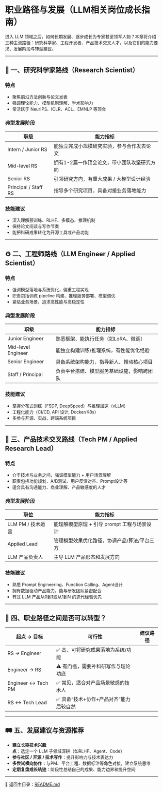 # 职业路径与发展（LLM相关岗位成长指南）

进入 LLM 领域之后，如何长期发展、逐步成长为专家甚至领军人物？本章将介绍三种主流路径：研究科学家、工程开发者、产品技术交叉人才，以及它们的能力要求、发展阶段与转型建议。

---

## 🧪 一、研究科学家路线（Research Scientist）

### 特点

- 聚焦前沿方法创新与论文发表
- 强调理论能力、模型机制理解、学术影响力
- 常活跃于 NeurIPS、ICLR、ACL、EMNLP 等顶会

### 典型发展阶段

| 职级 | 能力指标 |
|------|----------|
| Intern / Junior RS | 能独立完成小规模研究实验，参与合作发表论文 |
| Mid-level RS | 拥有1-2篇一作顶会论文，带小团队攻坚研究方向 |
| Senior RS | 引领研究方向，有重大成果 / 大模型设计经验 |
| Principal / Staff RS | 指导多个研究项目，具备对接业务落地能力 |

### 技能建议

- 深入理解预训练、RLHF、多模态、推理机制
- 保持论文阅读与写作节奏
- 能把科研成果转化为开源工具或产品功能

---

## ⚙️ 二、工程师路线（LLM Engineer / Applied Scientist）

### 特点

- 强调模型落地与系统优化，偏重工程实现
- 职责包括训练 pipeline 构建、推理服务部署、模型调优
- 紧贴业务场景，追求高性能与高稳定性

### 典型发展阶段

| 职级 | 能力指标 |
|------|----------|
| Junior Engineer | 熟悉框架、能执行任务（如LoRA、微调） |
| Mid-level Engineer | 能独立构建训练/推理系统，有性能优化经验 |
| Senior Engineer | 具备系统架构能力，指导新人、推动核心项目 |
| Staff / Principal | 负责平台搭建、模型服务基础设施，影响跨团队 |

### 技能建议

- 掌握分布式训练（FSDP, DeepSpeed）与推理加速（vLLM）
- 工程化能力（CI/CD, API 设计, Docker/K8s）
- 多参与开源、实战、跨端系统项目

---

## 🔁 三、产品技术交叉路线（Tech PM / Applied Research Lead）

### 特点

- 介于技术与业务之间，强调模型能力 + 用户场景理解
- 职责包括功能规划、A/B测试、用户反馈对齐、Prompt设计等
- 适合具有沟通能力、商业理解、产品敏感度的人才

### 典型发展阶段

| 职位 | 能力指标 |
|------|----------|
| LLM PM / 技术运营 | 能理解模型原理 + 引导 prompt 工程与场景设计 |
| Applied Lead | 管理模型效果优化路径，协调产品/算法/平台三方 |
| LLM 产品负责人 | 主导 LLM 产品形态和发展方向 |

### 技能建议

- 熟悉 Prompt Engineering、Function Calling、Agent设计
- 拥有数据驱动产品能力，能与研发团队紧密配合
- 有过 LLM 产品从0到1或从1到N 的迭代经验优先

---

## 🔄 四、职业路径之间是否可以转型？

| 起点 → 目标 | 可行性 | 建议路径 |
|-------------|--------|----------|
| RS → Engineer | ✅ 高，可将研究成果落地为系统/功能 |
| Engineer → RS | ⚠️ 有门槛，需要补科研写作与理论功底 |
| Engineer ↔️ Tech PM | ✅ 常见，适合对产品场景敏感的技术人 |
| RS ↔️ Tech Lead | ✅ 具备“技术+协作+产品对齐”能力后较自然 |

---

## 🛤️ 五、发展建议与资源推荐

- **建立长期技术兴趣点**：选定一个 LLM 子领域深耕（如RLHF、Agent、Code）
- **参与社区 / 开源 / 技术写作**：提升影响力与技术表达力
- **多尝试横向协作**：与PM、平台工程、数据标注等角色对接，建立系统思维
- **定期复盘成长轨迹**：阶段性总结自己的成果、能力边界和提升空间

---

📁 返回主目录：[README.md](./README.md)
